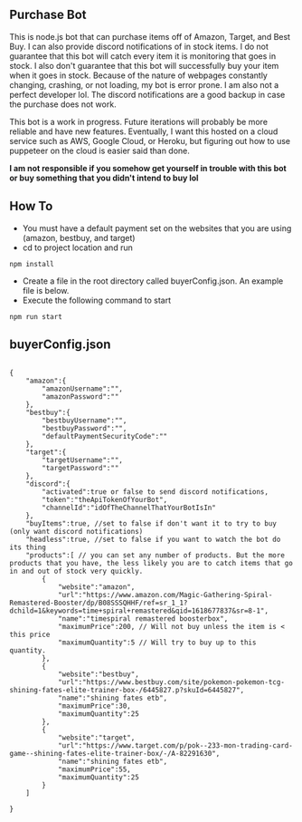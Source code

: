 ## Purchase Bot

This is node.js bot that can purchase items off of Amazon, Target, and Best Buy. I can also provide discord notifications of in stock items. I do not guarantee that this bot will catch every item it is monitoring that goes in stock. I also don't guarantee that this bot will successfully buy your item when it goes in stock. Because of the nature of webpages constantly changing, crashing, or not loading, my bot is error prone. I am also not a perfect developer lol. The discord notifications are a good backup in case the purchase does not work. 

This bot is a work in progress. Future iterations will probably be more reliable and have new features. Eventually, I want this hosted on a cloud service such as AWS, Google Cloud, or Heroku, but figuring out how to use puppeteer on the cloud is easier said than done.

**I am not responsible if you somehow get yourself in trouble with this bot or buy something that you didn't intend to buy lol**

## How To
* You must have a default payment set on the websites that you are using (amazon, bestbuy, and target)
* cd to project location and run 
```
npm install
```
* Create a file in the root directory called buyerConfig.json. An example file is below.
* Execute the following command to start
```
npm run start
```

## buyerConfig.json
```

{
    "amazon":{
        "amazonUsername":"",
        "amazonPassword":""
    },
    "bestbuy":{
        "bestbuyUsername":"",
        "bestbuyPassword":"",
        "defaultPaymentSecurityCode":""
    },
    "target":{
        "targetUsername":"",
        "targetPassword":""
    },
    "discord":{
        "activated":true or false to send discord notifications,
        "token":"theApiTokenOfYourBot",
        "channelId":"idOfTheChannelThatYourBotIsIn"
    },
    "buyItems":true, //set to false if don't want it to try to buy (only want discord notifications)
    "headless":true, //set to false if you want to watch the bot do its thing
    "products":[ // you can set any number of products. But the more products that you have, the less likely you are to catch items that go in and out of stock very quickly.
        {
            "website":"amazon",
            "url":"https://www.amazon.com/Magic-Gathering-Spiral-Remastered-Booster/dp/B08SSSQHHF/ref=sr_1_1?dchild=1&keywords=time+spiral+remastered&qid=1618677837&sr=8-1",
            "name":"timespiral remastered boosterbox",
            "maximumPrice":200, // Will not buy unless the item is < this price
            "maximumQuantity":5 // Will try to buy up to this quantity. 
        },
        {
            "website":"bestbuy",
            "url":"https://www.bestbuy.com/site/pokemon-pokemon-tcg-shining-fates-elite-trainer-box-/6445827.p?skuId=6445827",
            "name":"shining fates etb",
            "maximumPrice":30,
            "maximumQuantity":25
        },
        {
            "website":"target",
            "url":"https://www.target.com/p/pok--233-mon-trading-card-game--shining-fates-elite-trainer-box/-/A-82291630",
            "name":"shining fates etb",
            "maximumPrice":55,
            "maximumQuantity":25
        }
    ]
    
}
```

